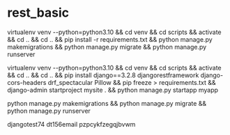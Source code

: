 # rest_basic

virtualenv venv --python=python3.10 && cd venv && cd scripts && activate && cd .. && cd .. && pip install -r requirements.txt && python manage.py makemigrations && python manage.py migrate && python manage.py runserver

virtualenv venv --python=python3.10 && cd venv && cd scripts && activate && cd .. && cd .. && pip install django==3.2.8 djangorestframework django-cors-headers drf_spectacular Pillow && pip freeze > requirements.txt && django-admin startproject mysite . && python manage.py startapp myapp

python manage.py makemigrations && python manage.py migrate && python manage.py runserver

djangotest74
dt156email
pzpcykfzegqjbvwm
